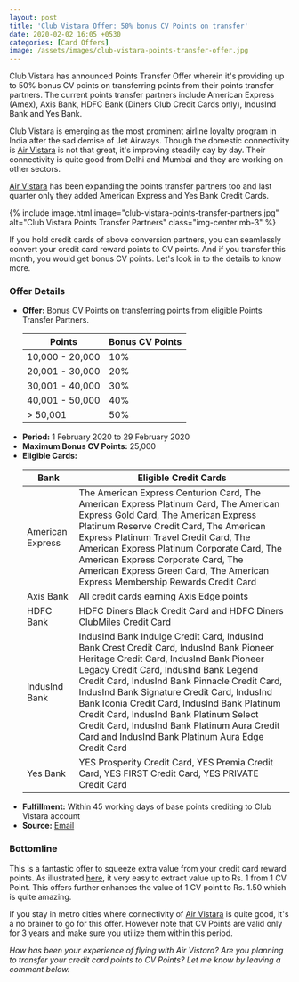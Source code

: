 ```yaml
---
layout: post
title: 'Club Vistara Offer: 50% bonus CV Points on transfer'
date: 2020-02-02 16:05 +0530
categories: [Card Offers]
image: /assets/images/club-vistara-points-transfer-offer.jpg
---
```


Club Vistara has announced Points Transfer Offer wherein it's providing up to 50% bonus CV points on transferring points from their points transfer partners. The current points transfer partners include American Express (Amex), Axis Bank, HDFC Bank (Diners Club Credit Cards only), IndusInd Bank and Yes Bank.

Club Vistara is emerging as the most prominent airline loyalty program in India after the sad demise of Jet Airways. Though the domestic connectivity is [Air Vistara](https://l.cardinfo.in/vistara) is not that great, it's improving steadily day by day. Their connectivity is quite good from Delhi and Mumbai and they are working on other sectors.

[Air Vistara](https://l.cardinfo.in/vistara) has been expanding the points transfer partners too and last quarter only they added American Express and Yes Bank Credit Cards.

{% include image.html image="club-vistara-points-transfer-partners.jpg" alt="Club Vistara Points Transfer Partners" class="img-center mb-3" %}

If you hold credit cards of above conversion partners, you can seamlessly convert your credit card reward points to CV points. And if you transfer this month, you would get bonus CV points. Let's look in to the details to know more.

### Offer Details

- **Offer:** Bonus CV Points on transferring points from eligible Points Transfer Partners.
  <table class="table" style="display: block;overflow-x: auto;">
     <thead class="thead-dark">
        <tr>
           <th scope="col"> Points</th>
           <th scope="col"> Bonus CV Points</th>
        </tr>
     </thead>
     <tbody>
        <tr>
           <td> 10,000 - 20,000 </td>
           <td> 10% </td>
        </tr>
        <tr>
           <td> 20,001 - 30,000 </td>
           <td> 20% </td>
        </tr>
        <tr>
           <td> 30,001 - 40,000 </td>
           <td> 30% </td>
        </tr>
        <tr>
           <td> 40,001 - 50,000 </td>
           <td> 40% </td>
        </tr>
        <tr>
           <td> > 50,001 </td>
           <td> 50% </td>
        </tr>
     </tbody>
  </table>
- **Period:** 1 February 2020 to 29 February 2020
- **Maximum Bonus CV Points:** 25,000
- **Eligible Cards:**
  <table class="table" style="display: block;overflow-x: auto;">
    <thead class="thead-dark">
        <tr>
           <th scope="col"> Bank</th>
           <th scope="col"> Eligible Credit Cards</th>
        </tr>
     </thead>
     <tbody>
        <tr>
           <td> American Express </td>
           <td> The American Express Centurion Card, The American Express Platinum Card, The American Express Gold Card, The American Express Platinum Reserve Credit Card, The American Express Platinum Travel Credit Card, The American Express Platinum Corporate Card, The American Express Corporate Card, The American Express Green Card, The American Express Membership Rewards Credit Card </td>
        </tr>
        <tr>
           <td> Axis Bank </td>
           <td> All credit cards earning Axis Edge points </td>
        </tr>
        <tr>
           <td> HDFC Bank </td>
           <td> HDFC Diners Black Credit Card and HDFC Diners ClubMiles Credit Card </td>
        </tr>
        <tr>
           <td> IndusInd Bank </td>
           <td> IndusInd Bank Indulge Credit Card, IndusInd Bank Crest Credit Card, IndusInd Bank Pioneer Heritage Credit Card, IndusInd Bank Pioneer Legacy Credit Card, IndusInd Bank Legend Credit Card, IndusInd Bank Pinnacle Credit Card, IndusInd Bank Signature Credit Card, IndusInd Bank Iconia Credit Card, IndusInd Bank Platinum Credit Card, IndusInd Bank Platinum Select Credit Card, IndusInd Bank Platinum Aura Credit Card and IndusInd Bank Platinum Aura Edge Credit Card</td>
        </tr>
        <tr>
           <td> Yes Bank </td>
           <td> YES Prosperity Credit Card, YES Premia Credit Card, YES FIRST Credit Card, YES PRIVATE Credit Card </td>
        </tr>
     </tbody>
  </table>
- **Fulfillment:** Within 45 working days of base points crediting to Club Vistara account
- **Source:** [Email](/assets/images/club-vistara-bonus-points-emailer.pdf)

### Bottomline

This is a fantastic offer to squeeze extra value from your credit card reward points. As illustrated [here](/new-restriction-on-hdfc-bank-regalia-and-diners-clubmiles-credit-card-rewards-redemption/#air-miles-vs-reward-points), it very easy to extract value up to Rs. 1 from 1 CV Point. This offers further enhances the value of 1 CV point to Rs. 1.50 which is quite amazing.

If you stay in metro cities where connectivity of [Air Vistara](https://l.cardinfo.in/vistara) is quite good, it's a no brainer to go for this offer. However note that CV Points are valid only for 3 years and make sure you utilize them within this period.

_How has been your experience of flying with Air Vistara? Are you planning to transfer your credit card points to CV Points? Let me know by leaving a comment below._
